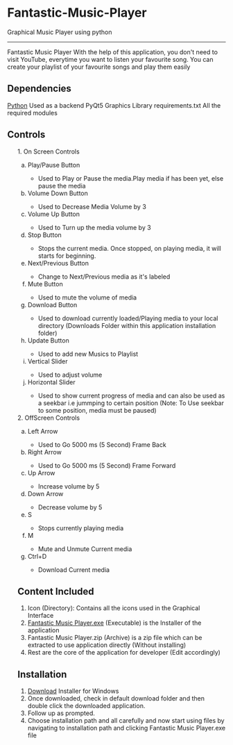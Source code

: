 # Fantastic-Music-Player
Graphical Music Player using python
_____________________________________________________________________________
Fantastic Music Player
    With the help of this application, you don't need to visit YouTube, everytime you want to listen your favourite song. You can create your playlist of your favourite songs and play them easily
## Dependencies
[Python](https://www.python.org/)
    Used as a backend
PyQt5
    Graphics Library
requirements.txt
    All the required modules
## Controls
<ol>
1. On Screen Controls
<ol type='a'>
    <li>Play/Pause Button</li>
        <ul type='circle'>
            <li>Used to Play or Pause the media.Play media if has been yet, else pause the media</li>
        </ul>
    <li>Volume Down Button</li>
        <ul type='circle'>
            <li>
                Used to Decrease Media Volume by 3
            </li>
        </ul>
    <li>Volume Up Button</li>
        <ul type='circle'>
            <li>
                Used to Turn up the media volume by 3
            </li>
        </ul>
    <li>Stop Button</li>
        <ul type='circle'>
            <li>Stops the current media. Once stopped, on playing media, it will starts for beginning.</li>
        </ul>
    <li>Next/Previous Button</li>
        <ul type='circle'>
            <li>
                Change to Next/Previous media as it's labeled
            </li>
        </ul>
    <li>Mute Button</li>
        <ul type='circle'>
            <li>
                Used to mute the volume of media
            </li>
    </ul>
    <li>Download Button</li>
        <ul type='circle'>
            <li>
                Used to download currently loaded/Playing media to your local directory (Downloads Folder within this application installation folder)
            </li>
        </ul>
    <li>Update Button</li>
        <ul type='circle'>
            <li>Used to add new Musics to Playlist</li>
        </ul>
    <li>Vertical Slider</li>
        <ul type='circle'>
            <li>Used to adjust volume</li>
        </ul>
    <li>Horizontal Slider</li>
    <ul type='circle'>
        <li>Used to show current progress of media and can also be used as a seekbar i.e jummping to certain position (Note: To Use seekbar to some position, media must be paused)</li>
    </ul>
</ol>
2. OffScreen Controls
<ol type='a'>
    <li>
        Left Arrow
    </li>
    <ul type='circle'>
        <li>Used to Go 5000 ms (5 Second) Frame Back</li>
    </ul>
        <li>
        Right Arrow
    </li>
    <ul type='circle'>
        <li>Used to Go 5000 ms (5 Second) Frame Forward</li>
    </ul>
        <li>
        Up Arrow
    </li>
    <ul type='circle'>
        <li>Increase volume by 5</li>
    </ul>
        <li>
        Down Arrow
    </li>
    <ul type='circle'>
        <li>Decrease volume by 5</li>
    </ul>
        <li>
        S
    </li>
    <ul type='circle'>
        <li>Stops currently playing media</li>
    </ul>
    <li>
            M
    </li>
    <ul type='circle'>
        <li>Mute and Unmute Current media</li>
    </ul>
    <li>
            Ctrl+D
    </li>
    <ul type='circle'>
        <li>Download Current media</li>
    </ul>
</ol>

## Content Included
01. Icon (Directory): Contains all the icons used in the Graphical Interface
02. [Fantastic Music Player.exe](https://github.com/Sachinacharya-Project/Fantastic-Music-Player/blob/main/Fantastic%20Music%20Player.exe) (Executable) is the Installer of the application
03. Fantastic Music Player.zip (Archive) is a zip file which can be extracted to use application directly (Without installing)
04. Rest are the core of the application for developer (Edit accordingly)
## Installation
1. [Download](https://github.com/Sachinacharya-Project/Fantastic-Music-Player/blob/main/Fantastic%20Music%20Player.exe) Installer for Windows
2. Once downloaded, check in default download folder and then double click the downloaded application.
3. Follow up as prompted.
4. Choose installation path and all carefully and now start using files by navigating to installation path and clicking Fantastic Music Player.exe file
